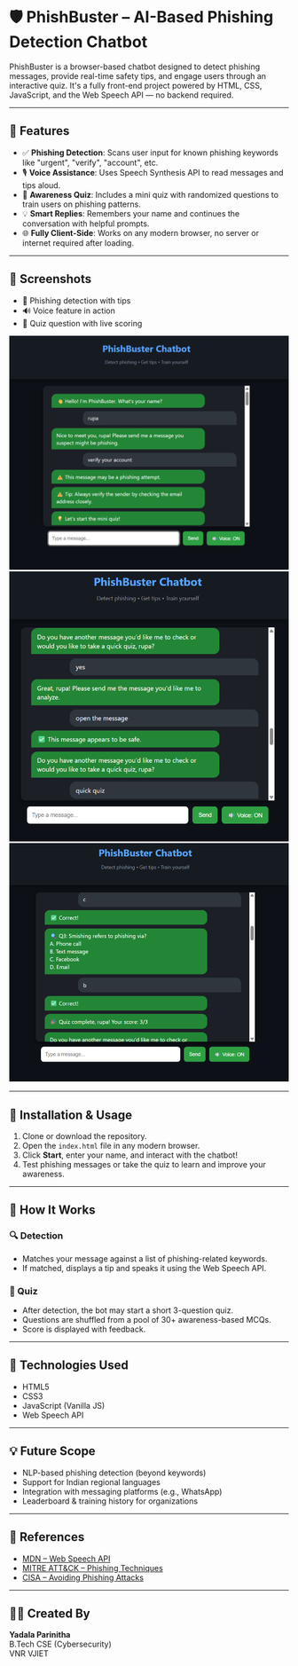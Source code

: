 # 🛡️ PhishBuster – AI-Based Phishing Detection Chatbot

PhishBuster is a browser-based chatbot designed to detect phishing messages, provide real-time safety tips, and engage users through an interactive quiz. It's a fully front-end project powered by HTML, CSS, JavaScript, and the Web Speech API — no backend required.

---

## 🚀 Features

- ✅ **Phishing Detection**: Scans user input for known phishing keywords like "urgent", "verify", "account", etc.
- 🎙️ **Voice Assistance**: Uses Speech Synthesis API to read messages and tips aloud.
- 🧠 **Awareness Quiz**: Includes a mini quiz with randomized questions to train users on phishing patterns.
- 💡 **Smart Replies**: Remembers your name and continues the conversation with helpful prompts.
- 🌐 **Fully Client-Side**: Works on any modern browser, no server or internet required after loading.

---

## 📸 Screenshots

- 💬 Phishing detection with tips  
- 🔊 Voice feature in action  
- 📝 Quiz question with live scoring

![phishing detection with tips](<Screenshot 2025-06-14 102803.png>)
![voice feature in action](<Screenshot 2025-06-14 102932.png>)
![Quiz question with live scoring](<Screenshot 2025-06-14 102846.png>)

---

## 📁 Installation & Usage

1. Clone or download the repository.
2. Open the `index.html` file in any modern browser.
3. Click **Start**, enter your name, and interact with the chatbot!
4. Test phishing messages or take the quiz to learn and improve your awareness.

---

## 🧠 How It Works

### 🔍 Detection
- Matches your message against a list of phishing-related keywords.
- If matched, displays a tip and speaks it using the Web Speech API.

### 🎯 Quiz
- After detection, the bot may start a short 3-question quiz.
- Questions are shuffled from a pool of 30+ awareness-based MCQs.
- Score is displayed with feedback.

---

## 🔧 Technologies Used

- HTML5
- CSS3
- JavaScript (Vanilla JS)
- Web Speech API

---

## 💡 Future Scope

- NLP-based phishing detection (beyond keywords)
- Support for Indian regional languages
- Integration with messaging platforms (e.g., WhatsApp)
- Leaderboard & training history for organizations

---

## 🔗 References
 
- [MDN – Web Speech API](https://developer.mozilla.org/en-US/docs/Web/API/Web_Speech_API)  
- [MITRE ATT&CK – Phishing Techniques](https://attack.mitre.org/techniques/T1566/)  
- [CISA – Avoiding Phishing Attacks](https://www.cisa.gov/news-events/news/avoiding-social-engineering-and-phishing-attacks)  

---

## 🙋‍♀️ Created By

**Yadala Parinitha**  
B.Tech CSE (Cybersecurity)  
VNR VJIET  
